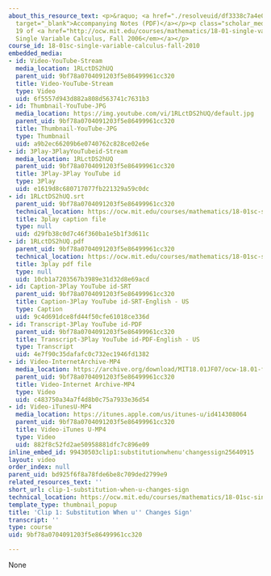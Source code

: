 ```yaml
---
about_this_resource_text: <p>&raquo; <a href="./resolveuid/df3338c7a4e0f30c39b303d8e21b4d9d"
  target="_blank">Accompanying Notes (PDF)</a></p><p class="scholar_medsm">From Lecture
  19 of <a href="http://ocw.mit.edu/courses/mathematics/18-01-single-variable-calculus-fall-2006/video-lectures/"><em>18.01
  Single Variable Calculus, Fall 2006</em></a></p>
course_id: 18-01sc-single-variable-calculus-fall-2010
embedded_media:
- id: Video-YouTube-Stream
  media_location: 1RLctDS2hUQ
  parent_uid: 9bf78a0704091203f5e86499961cc320
  title: Video-YouTube-Stream
  type: Video
  uid: 6f5557d943d882a808d563741c7631b3
- id: Thumbnail-YouTube-JPG
  media_location: https://img.youtube.com/vi/1RLctDS2hUQ/default.jpg
  parent_uid: 9bf78a0704091203f5e86499961cc320
  title: Thumbnail-YouTube-JPG
  type: Thumbnail
  uid: a9b2ec66209b6e0740762c828ce02e6e
- id: 3Play-3PlayYouTubeid-Stream
  media_location: 1RLctDS2hUQ
  parent_uid: 9bf78a0704091203f5e86499961cc320
  title: 3Play-3Play YouTube id
  type: 3Play
  uid: e1619d8c680717077fb221329a59c0dc
- id: 1RLctDS2hUQ.srt
  parent_uid: 9bf78a0704091203f5e86499961cc320
  technical_location: https://ocw.mit.edu/courses/mathematics/18-01sc-single-variable-calculus-fall-2010/unit-3-the-definite-integral-and-its-applications/part-a-definition-of-the-definite-integral-and-first-fundamental-theorem/session-49-applications-of-the-fundamental-theorem-of-calculus/clip-1-substitution-when-u-changes-sign/1RLctDS2hUQ.srt
  title: 3play caption file
  type: null
  uid: d29fb38c0d7c46f360ba1e5b1f3d611c
- id: 1RLctDS2hUQ.pdf
  parent_uid: 9bf78a0704091203f5e86499961cc320
  technical_location: https://ocw.mit.edu/courses/mathematics/18-01sc-single-variable-calculus-fall-2010/unit-3-the-definite-integral-and-its-applications/part-a-definition-of-the-definite-integral-and-first-fundamental-theorem/session-49-applications-of-the-fundamental-theorem-of-calculus/clip-1-substitution-when-u-changes-sign/1RLctDS2hUQ.pdf
  title: 3play pdf file
  type: null
  uid: 10cb1a7203567b3989e31d32d8e69acd
- id: Caption-3Play YouTube id-SRT
  parent_uid: 9bf78a0704091203f5e86499961cc320
  title: Caption-3Play YouTube id-SRT-English - US
  type: Caption
  uid: 9c4d691dce8fd44f50cfe61018ce336d
- id: Transcript-3Play YouTube id-PDF
  parent_uid: 9bf78a0704091203f5e86499961cc320
  title: Transcript-3Play YouTube id-PDF-English - US
  type: Transcript
  uid: 4e7f90c35dafafc0c732ec1946fd1382
- id: Video-InternetArchive-MP4
  media_location: https://archive.org/download/MIT18.01JF07/ocw-18.01-f07-lec19_300k.mp4
  parent_uid: 9bf78a0704091203f5e86499961cc320
  title: Video-Internet Archive-MP4
  type: Video
  uid: c483750a34a7f4d8b0c75a7933e36d54
- id: Video-iTunesU-MP4
  media_location: https://itunes.apple.com/us/itunes-u/id414308064
  parent_uid: 9bf78a0704091203f5e86499961cc320
  title: Video-iTunes U-MP4
  type: Video
  uid: 882f8c52fd2ae50958881dfc7c896e09
inline_embed_id: 99430503clip1:substitutionwhenu'changessign25640915
layout: video
order_index: null
parent_uid: bd925f6f8a78fde6be8c709ded2799e9
related_resources_text: ''
short_url: clip-1-substitution-when-u-changes-sign
technical_location: https://ocw.mit.edu/courses/mathematics/18-01sc-single-variable-calculus-fall-2010/unit-3-the-definite-integral-and-its-applications/part-a-definition-of-the-definite-integral-and-first-fundamental-theorem/session-49-applications-of-the-fundamental-theorem-of-calculus/clip-1-substitution-when-u-changes-sign
template_type: thumbnail_popup
title: 'Clip 1: Substitution When u'' Changes Sign'
transcript: ''
type: course
uid: 9bf78a0704091203f5e86499961cc320

---
```

None